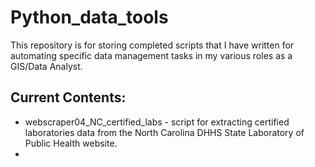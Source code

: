 # Python_data_tools
This repository is for storing completed scripts that I have written for automating specific data management tasks in my various roles as a GIS/Data Analyst. 

## Current Contents:
- webscraper04_NC_certified_labs - script for extracting certified laboratories data from the North Carolina DHHS State Laboratory of Public Health website.
- 
